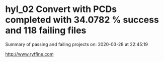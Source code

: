 # hyl_02 Convert with PCDs completed with 34.0782 % success and 118 failing files

Summary of passing and failing projects on: 2020-03-28 at 22:45:19

http://www.ryffine.com

